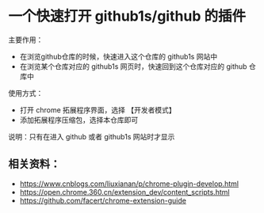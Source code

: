 # 一个快速打开 github1s/github 的插件


主要作用：

- 在浏览github仓库的时候，快速进入这个仓库的 github1s 网站中
- 在浏览某个仓库对应的 github1s 网页时，快速回到这个仓库对应的 github 仓库中

使用方式：

- 打开 chrome 拓展程序界面，选择 【开发者模式】
- 添加拓展程序压缩包，选择本仓库即可

说明：只有在进入 github 或者 github1s 网站时才显示


## 相关资料：

- https://www.cnblogs.com/liuxianan/p/chrome-plugin-develop.html
- https://open.chrome.360.cn/extension_dev/content_scripts.html
- https://github.com/facert/chrome-extension-guide 